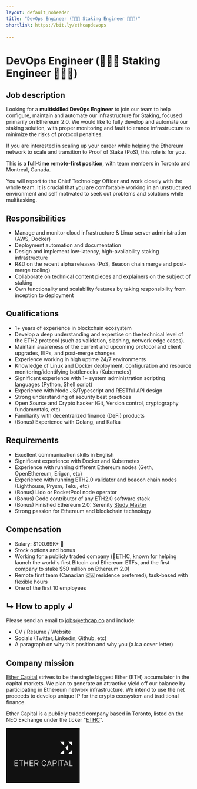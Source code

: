 ```yaml
---
layout: default_noheader
title: "DevOps Engineer (👨🏻‍💻 Staking Engineer 👩🏻‍💻)"
shortlink: https://bit.ly/ethcapdevops

---
```


# DevOps Engineer (👨🏻‍💻 Staking Engineer 👩🏻‍💻)

## Job description

Looking for a **multiskilled DevOps Engineer** to join our team to help configure, maintain and automate our infrastructure for Staking, focused primarily on Ethereum 2.0. We would like to fully develop and automate our staking solution, with proper monitoring and fault tolerance infrastructure to minimize the risks of protocol penalties.

If you are interested in scaling up your career while helping the Ethereum network to scale and transition to Proof of Stake (PoS), this role is for you.

This is a **full-time remote-first position**, with team members in Toronto and Montreal, Canada.

You will report to the Chief Technology Officer and work closely with the whole team. It is crucial that you are comfortable working in an unstructured environment and self motivated to seek out problems and solutions while multitasking.

## Responsibilities

-   Manage and monitor cloud infrastructure & Linux server administration (AWS, Docker)
-   Deployment automation and documentation
-   Design and implement low-latency, high-availability staking infrastructure
-   R&D on the recent alpha releases (PoS, Beacon chain merge and post-merge tooling)
-   Collaborate on technical content pieces and explainers on the subject of staking
-   Own functionality and scalability features by taking responsibility from inception to deployment


## Qualifications

-   1+ years of experience in blockchain ecosystem 
-   Develop a deep understanding and expertise on the technical level of the ETH2 protocol (such as validation, slashing, network edge cases).
-   Maintain awareness of the current and upcoming protocol and client upgrades, EIPs, and post-merge changes
-   Experience working in high uptime 24/7 environments 
-   Knowledge of Linux and Docker deployment, configuration and resource monitoring/identifying bottlenecks (Kubernetes)
-   Significant experience with 1+ system administration scripting languages (Python, Shell script)
-   Experience with Node.JS/Typescript and RESTful API design
-   Strong understanding of security best practices
-   Open Source and Crypto hacker (Git, Version control, cryptography fundamentals, etc)
-   Familiarity with decentralized finance (DeFi) products 
-   (Bonus) Experience with Golang, and Kafka


## Requirements

-   Excellent communication skills in English
-   Significant experience with Docker and Kubernetes
-   Experience with running different Ethereum nodes (Geth, OpenEthereum, Erigon, etc)
-   Experience with running ETH2.0 validator and beacon chain nodes (Lighthouse, Prysm, Teku, etc)
-   (Bonus) Lido or RocketPool node operator
-   (Bonus) Code contributor of any ETH2.0 software stack
-   (Bonus) Finished Ethereum 2.0: Serenity [Study Master](https://ethereumstudymaster.com/courses/ethereum-2-0-studymaster-program)
-   Strong passion for Ethereum and blockchain technology

## Compensation

-   Salary: $100.69K+ 🤑 
-   Stock options and bonus
-   Working for a publicly traded company (🏦[ETHC](https://www.neo.inc/en/live/security-activity/ETHC), known for helping launch the world's first Bitcoin and Ethereum ETFs, and the first company to stake $50 million on Ethereum 2.0)
-   Remote first team (Canadian 🇨🇦 residence preferred), task-based with flexible hours
-   One of the first 10 employees

## ↳ How to apply ↲
Please send an email to  [jobs@ethcap.co](mailto:jobs@ethcap.co?subject=DevOps%20role&body=gm%0A%0A%20%5BA%20paragraph%20about%20yourself%20and%20why%20this%20role%5D%0A%0ASocials%3A%0A-%20Github%3A%0A-%20Twitter%3A%0A-%20Website%20%2F%20blog%20%2F%20etc%0A%0A%0A%5BDon't%20forget%20to%20attach%20or%20include%20your%20CV%20here%5D%0A%0A%0A) and include:

- CV / Resume / Website
- Socials (Twitter, Linkedin, Github, etc)
- A paragraph on why this position and why you (a.k.a cover letter)


## Company mission

[Ether Capital](https://www.ethcap.co/) strives to be the single biggest Ether (ETH) accumulator in the capital markets. We plan to generate an attractive yield off our balance by participating in Ethereum network infrastructure. We intend to use the net proceeds to develop unique IP for the crypto ecosystem and traditional finance.

Ether Capital is a publicly traded company based in Toronto, listed on the NEO Exchange under the ticker "[ETHC](https://www.neo.inc/en/live/security-activity/ETHC)".

<img src="./ethcap.jpeg" alt="drawing" width="200"/>

